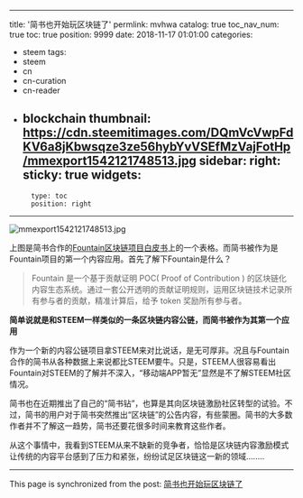 
---
title: '简书也开始玩区块链了'
permlink: mvhwa
catalog: true
toc_nav_num: true
toc: true
position: 9999
date: 2018-11-17 01:01:00
categories:
- steem
tags:
- steem
- cn
- cn-curation
- cn-reader
- blockchain
thumbnail: https://cdn.steemitimages.com/DQmVcVwpFdKV6a8jKbwsqze3ze56hybYvVSEfMzVajFotHp/mmexport1542121748513.jpg
sidebar:
    right:
        sticky: true
widgets:
    -
        type: toc
        position: right
---


![mmexport1542121748513.jpg](https://cdn.steemitimages.com/DQmVcVwpFdKV6a8jKbwsqze3ze56hybYvVSEfMzVajFotHp/mmexport1542121748513.jpg)

上图是简书合作的[Fountain区块链项目白皮书](https://www.jianshu.com/p/1a73af5a2eeb)上的一个表格。而简书被作为是Fountain项目的第一个内容应用。首先了解下Fountain是什么？

> Fountain 是一个基于贡献证明 POC( Proof of Contribution ) 的区块链化内容生态系统。通过一套公开透明的贡献证明规则，运用区块链技术记录所有参与者的贡献，精准计算后，给予 token 奖励所有参与者。

**简单说就是和STEEM一样类似的一条区块链内容公链，而简书被作为其第一个应用**

作为一个新的内容公链项目拿STEEM来对比说话，是无可厚非。况且与Fountain合作的简书从各种数据上来说都比STEEM要牛。只是，STEEM人很容易看出Fountain对STEEM的了解并不深入，“移动端APP暂无”显然是不了解STEEM社区情况。

简书也在近期推出了自己的“简书钻”，也算是其向区块链激励社区转型的试验。不过，简书的用户对于简书突然推出“区块链”的公告内容，有些蒙圈。简书的大多数作者并不了解这一趋势，简书还要花很多时间来教育这些作者。

从这个事情中，我看到STEEM从来不缺新的竞争者，恰恰是区块链内容激励模式让传统的内容平台感到了压力和紧张，纷纷试足区块链这一新的领域........

- - -

This page is synchronized from the post: [简书也开始玩区块链了](https://steemit.com/@yellowbird/mvhwa)
